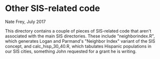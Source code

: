 # Other SIS-related code #

Nate Frey, July 2017

This directory contains a couple of pieces of SIS-related code that aren't associated with the main SIS directories. These include
"neighborindex.R", which generates Logan and Parmand's "Neighbor Index" variant of the SIS concept, and calc_hisp_30_40.R, which 
tabulates Hispanic populations in our SIS cities, something John requested for a grant he is writing. 
